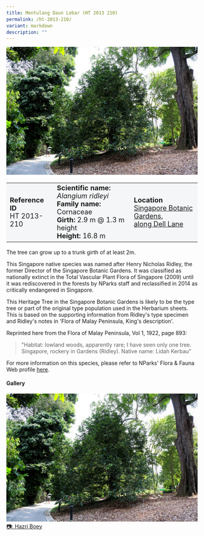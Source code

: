 ```yaml
---
title: Mentulang Daun Lebar (HT 2013 210)
permalink: /ht-2013-210/
variant: markdown
description: ""
---
```

<div class="isomer-image-wrapper">
<img src="/images/Heritage_trees_photos/aldrid_ht2013-210_habit.jpg">
</div><table style="minWidth: 100px; font-size: 18px; background: #F4F6F7">
<tbody><tr>
<td rowspan="1" colspan="1">
<strong>Reference ID</strong>
<br>HT 2013-210
</td>
<td rowspan="1" colspan="1">
	<strong>Scientific name:</strong> <em>Alangium ridleyi</em>
<br><strong>Family name: </strong>Cornaceae
<br><strong>Girth: </strong>2.9 m @ 1.3 m height
<br><strong>Height: </strong>16.8 m
</td>
<td rowspan="1" colspan="1">
<strong>Location</strong><a href="https://www.onemap.gov.sg/?lat=1.3093299999989656&amp;lng=103.81525000000185">
 <br>Singapore Botanic Gardens,<br>along Dell Lane</a>
</td>
</tr>
</tbody>
</table>
<p>The tree can grow up to a trunk girth of at least 2m.</p>
	
<p>This Singapore native species was named after Henry Nicholas Ridley, the former Director of the Singapore Botanic Gardens. It was classified as nationally extinct in the Total Vascular Plant Flora of Singapore (2009) until it was rediscovered in the forests by NParks staff and reclassified in 2014 as critically endangered in Singapore.</p>

<p>This Heritage Tree in the Singapore Botanic Gardens is likely to be the type tree or part of the original type population used in the Herbarium sheets. This is based on the supporting information from Ridley's type specimen and Ridley's notes in 'Flora of Malay Peninsula, King's description'.</p>

<p>Reprinted here from the Flora of Malay Peninsula, Vol 1, 1922, page 893:  </p><blockquote>
"Habitat: lowland woods, apparently rare; I have seen only one tree. Singapore, rockery in Gardens (Ridley). Native name: Lidah Kerbau"</blockquote>

<p>For more information on this species, please refer to NParks' Flora &amp; Fauna Web profile <a href="https://www.nparks.gov.sg/florafaunaweb/flora/2/7/2701">here</a>.</p>

<h4><b>Gallery</b></h4>
<div class="isomer-card-grid">
<a href="/images/Heritage_trees_photos/aldrid_ht2013-210_habit.jpg" class="isomer-card">
<div class="isomer-card-image">
<div class="isomer-image-wrapper"><img src="/images/Heritage_trees_photos/aldrid_ht2013-210_habit.jpg"></div></div>
<div class="isomer-card-body"><div class="isomer-card-description">📷: Hazri Boey</div></div></a><br></div>